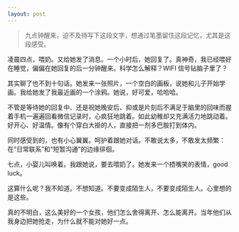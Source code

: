 ```yaml
---
layout: post
---
```


> 九点钟醒来，迫不及待写下这段文字，想通过笔墨留住这段记忆，尤其是这段感受。

凌晨四点，喂奶。又给她发了消息。一个小时后，她回复了。真神奇，我已经喂好在睡觉，偏偏在她回复的后一分钟醒来。科学怎么解释？WIFI 信号钻脑子里了？

其实聊了也不到十句话。她发来一张照片，一个空白的画板，说她和儿子开始学画。我给她发了我最近画的一个涂鸦。她说，好可爱，哈哈哈。

不管是等待她的回复中、还是祝她晚安后、抑或是片刻后不满足于脑里的回味而握着手机一遍遍回看微信记录时，心疯狂地跳着。如此幼稚却又充满活力地跳动着。好开心、好温情。像有个穿白大褂的人，直接把一剂多巴胺打到体内。

同时感受到的，也有小心翼翼。呵护着跟她对话。不敢说太多，不敢发太频繁：在“日常联系”和“短暂沟通”的边缘徘徊。

七点，小婴儿叫唤着。我跟她说，要去喂奶了。她发来一个捂嘴笑的表情，good luck。

这算什么呢？我不知道。不想知道。不要变成陌生人，不要变成陌生人。心里想的是这些。

真的不明白，这么美好的一个女孩，他们怎么舍得离开、怎么能离开。当年他们从我身边把她抢走，为什么就不能对她好一点。

